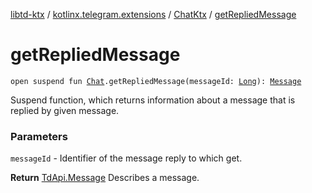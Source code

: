 [libtd-ktx](../../index.md) / [kotlinx.telegram.extensions](../index.md) / [ChatKtx](index.md) / [getRepliedMessage](./get-replied-message.md)

# getRepliedMessage

`open suspend fun `[`Chat`](https://tdlibx.github.io/td/docs/org/drinkless/td/libcore/telegram/TdApi.Chat.html)`.getRepliedMessage(messageId: `[`Long`](https://kotlinlang.org/api/latest/jvm/stdlib/kotlin/-long/index.html)`): `[`Message`](https://tdlibx.github.io/td/docs/org/drinkless/td/libcore/telegram/TdApi.Message.html)

Suspend function, which returns information about a message that is replied by given message.

### Parameters

`messageId` - Identifier of the message reply to which get.

**Return**
[TdApi.Message](https://tdlibx.github.io/td/docs/org/drinkless/td/libcore/telegram/TdApi.Message.html) Describes a message.

